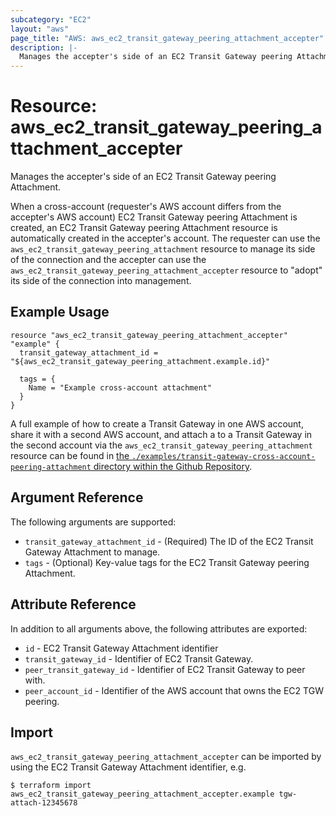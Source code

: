 ```yaml
---
subcategory: "EC2"
layout: "aws"
page_title: "AWS: aws_ec2_transit_gateway_peering_attachment_accepter"
description: |-
  Manages the accepter's side of an EC2 Transit Gateway peering Attachment
---
```


# Resource: aws_ec2_transit_gateway_peering_attachment_accepter

Manages the accepter's side of an EC2 Transit Gateway peering Attachment.

When a cross-account (requester's AWS account differs from the accepter's AWS account) EC2 Transit Gateway peering Attachment
is created, an EC2 Transit Gateway peering Attachment resource is automatically created in the accepter's account.
The requester can use the `aws_ec2_transit_gateway_peering_attachment` resource to manage its side of the connection
and the accepter can use the `aws_ec2_transit_gateway_peering_attachment_accepter` resource to "adopt" its side of the
connection into management.

## Example Usage

```hcl
resource "aws_ec2_transit_gateway_peering_attachment_accepter" "example" {
  transit_gateway_attachment_id = "${aws_ec2_transit_gateway_peering_attachment.example.id}"

  tags = {
    Name = "Example cross-account attachment"
  }
}
```

A full example of how to create a Transit Gateway in one AWS account, share it with a second AWS account, and attach a to a Transit Gateway in the second account via the `aws_ec2_transit_gateway_peering_attachment` resource can be found in [the `./examples/transit-gateway-cross-account-peering-attachment` directory within the Github Repository](https://github.com/terraform-providers/terraform-provider-aws/tree/master/examples/transit-gateway-cross-account-peering-attachment).

## Argument Reference

The following arguments are supported:

* `transit_gateway_attachment_id` - (Required) The ID of the EC2 Transit Gateway Attachment to manage.
* `tags` - (Optional) Key-value tags for the EC2 Transit Gateway peering Attachment.

## Attribute Reference

In addition to all arguments above, the following attributes are exported:

* `id` - EC2 Transit Gateway Attachment identifier
* `transit_gateway_id` - Identifier of EC2 Transit Gateway.
* `peer_transit_gateway_id` - Identifier of EC2 Transit Gateway to peer with.
* `peer_account_id` - Identifier of the AWS account that owns the EC2 TGW peering.

## Import

`aws_ec2_transit_gateway_peering_attachment_accepter` can be imported by using the EC2 Transit Gateway Attachment identifier, e.g.

```
$ terraform import aws_ec2_transit_gateway_peering_attachment_accepter.example tgw-attach-12345678
```
